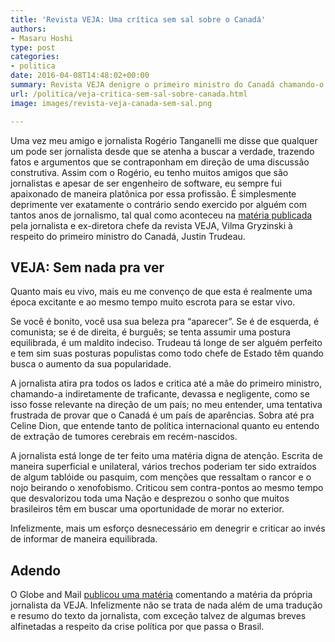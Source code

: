 ```yaml
---
title: 'Revista VEJA: Uma crítica sem sal sobre o Canadá'
authors:
- Masaru Hoshi
type: post
categories:
- politica
date: 2016-04-08T14:48:02+00:00
summary: Revista VEJA denigre o primeiro ministro do Canadá chamando-o de deslumbrado e terrorista e critica o país como sendo chato e desequilibrado.
url: /politica/veja-critica-sem-sal-sobre-canada.html
image: images/revista-veja-canada-sem-sal.png

---
```

Uma vez meu amigo e jornalista Rogério Tanganelli me disse que qualquer um pode ser jornalista desde que se atenha a buscar a verdade, trazendo fatos e argumentos que se contraponham em direção de uma discussão construtiva. Assim com o Rogério, eu tenho muitos amigos que são jornalistas e apesar de ser engenheiro de software, eu sempre fui apaixonado de maneira platônica por essa profissão. É simplesmente deprimente ver exatamente o contrário sendo exercido por alguém com tantos anos de jornalismo, tal qual como aconteceu na <a href="http://veja.abril.com.br/blog/mundialista/justin-trudeau-e-bonitinho-mas-altamente-ordinario/" target="_blank">matéria publicada</a> pela jornalista e ex-diretora chefe da revista VEJA, Vilma Gryzinski à respeito do primeiro ministro do Canadá, Justin Trudeau.

## VEJA: Sem nada pra ver

Quanto mais eu vivo, mais eu me convenço de que esta é realmente uma época excitante e ao mesmo tempo muito escrota para se estar vivo.

Se você é bonito, você usa sua beleza pra &#8220;aparecer&#8221;. Se é de esquerda, é comunista; se é de direita, é burguês; se tenta assumir uma postura equilibrada, é um maldito indeciso. Trudeau tá longe de ser alguém perfeito e tem sim suas posturas populistas como todo chefe de Estado têm quando busca o aumento da sua popularidade.

A jornalista atira pra todos os lados e critica até a mãe do primeiro ministro, chamando-a indiretamente de traficante, devassa e negligente, como se isso fosse relevante na direção de um país; no meu entender, uma tentativa frustrada de provar que o Canadá é um país de aparências. Sobra até pra Celine Dion, que entende tanto de política internacional quanto eu entendo de extração de tumores cerebrais em recém-nascidos.

A jornalista está longe de ter feito uma matéria digna de atenção. Escrita de maneira superficial e unilateral, vários trechos poderiam ter sido extraídos de algum tablóide ou pasquim, com menções que ressaltam o rancor e o nojo beirando o xenofobismo. Criticou sem contra-pontos ao mesmo tempo que desvalorizou toda uma Nação e desprezou o sonho que muitos brasileiros têm em buscar uma oportunidade de morar no exterior.

Infelizmente, mais um esforço desnecessário em denegrir e criticar ao invés de informar de maneira equilibrada.

## Adendo

O Globe and Mail [publicou uma matéria][1] comentando a matéria da própria jornalista da VEJA. Infelizmente não se trata de nada além de uma tradução e resumo do texto da jornalista, com exceção talvez de algumas breves alfinetadas a respeito da crise política por que passa o Brasil.

 [1]: http://www.theglobeandmail.com/news/world/prominent-brazilian-magazine-publishes-scathing-critique-of-justin-trudeau/article29564300/